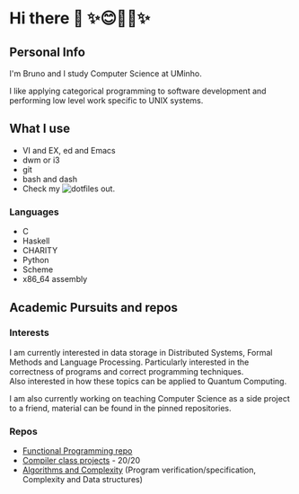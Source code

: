 # Hi there 👋 ✨😊🏳️‍🌈✨

## Personal Info

I'm Bruno and I study Computer Science at UMinho.

I like applying categorical programming to software development and performing
low level work specific to UNIX systems.

## What I use

* VI and EX, ed and Emacs
* dwm or i3
* git
* bash and dash
* Check my ![dotfiles](https://github.com/greybrunix/dotfiles) out.

### Languages

* C
* Haskell
* CHARITY
* Python
* Scheme
* x86_64 assembly

## Academic Pursuits and repos

### Interests
I am currently interested in data storage in Distributed Systems, Formal Methods and Language Processing.
Particularly interested in the correctness of programs and correct programming techniques. </br>
Also interested in how these topics can be applied to Quantum Computing.

I am also currently working on teaching Computer Science as a side project to a friend, material can be found in the pinned repositories.

### Repos

 * [Functional Programming repo](https://github.com/greybrunix/pf2022)
 * [Compiler class projects](https://github.com/greybrunix/PLC) - 20/20
 * [Algorithms and Complexity](https://github.com/greybrunix/AC) (Program verification/specification, Complexity and Data structures)
